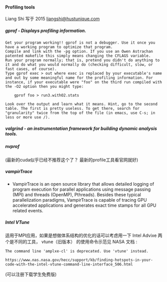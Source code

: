 #### Profiling tools
Liang Shi 写于 2015 <liangshi@hustunique.com> 
##### gprof - Displays profiling information.

    Get your program working!! gprof is not a debugger. Use it once you have a working program to optimize that program.
    Compile and link with the -pg option. If you use an Owen Astrachan patented makefile this simply means changing the CFLAGS variable.
    Run your program normally; that is, pretend you didn't do anything to it and do what you would normally do (checking difficult, slow, or fast cases, of course).
    Type gprof exec > out where exec is replaced by your executable's name and out by some meaningful name for the profiling information. For instance, if your executable were "foo" on the third run compiled with the -O2 option then you might type:

        gprof foo > run3.withO2.stats

    Look over the output and learn what it means. Hint, go to the second table. The first is pretty useless. To get there, search for "granularity" twice from the top of the file (in emacs, use C-s; in less or more use /).


##### valgrind - an instrumentation framework for building dynamic analysis tools.


##### nvprof
(最新的cuda似乎已经不推荐这个了？ 最新的profile工具看官网就好)

##### vampirTrace
- VampirTrace is an open source library that allows detailed logging of program execution for parallel applications using message passing (MPI) and threads (OpenMP), Pthreads). Besides these typical parallelization paradigms, VampirTrace is capable of tracing GPU accelerated applications and generates exact time stamps for all GPU related events.


##### Intel VTune 
适用于MPI应用，如果是想做体系结构的优化的话可以考虑用一下 Intel Advixe
两个是不同的工具， vtune（旧版本） 的使用命令示范见 NASA 文档 :
```
The command line 'amplxe-cl' is deprecated. Use 'vtune' instead.

https://www.nas.nasa.gov/hecc/support/kb/finding-hotspots-in-your-code-with-the-intel-vtune-command-line-interface_506.html
```
(可以注册下载学生免费版)
